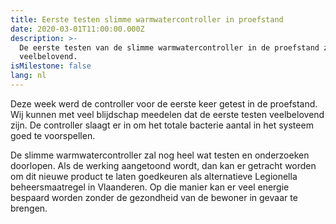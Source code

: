 ```yaml
---
title: Eerste testen slimme warmwatercontroller in proefstand
date: 2020-03-01T11:00:00.000Z
description: >-
  De eerste testen van de slimme warmwatercontroller in de proefstand zijn
  veelbelovend.
isMilestone: false
lang: nl
---
```

Deze week werd de controller voor de eerste keer getest in de proefstand. Wij kunnen met veel blijdschap meedelen dat de eerste testen veelbelovend zijn. De controller slaagt er in om het totale bacterie aantal in het systeem goed te voorspellen.

De slimme warmwatercontroller zal nog heel wat testen en onderzoeken doorlopen. Als de werking aangetoond wordt, dan kan er getracht worden om dit nieuwe product te laten goedkeuren als alternatieve Legionella beheersmaatregel in Vlaanderen. Op die manier kan er veel energie bespaard worden zonder de gezondheid van de bewoner in gevaar te brengen.